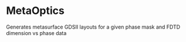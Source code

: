 # MetaOptics
Generates metasurface GDSII layouts for a given phase mask and FDTD dimension vs phase data
